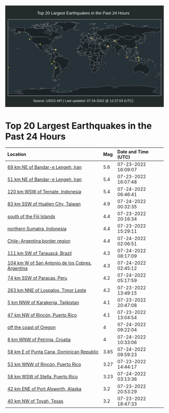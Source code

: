 ![Map](./map.png)

# Top 20 Largest Earthquakes in the Past 24 Hours

| Location | Mag | Date and Time (UTC) |
|:---|:---|:---|
| [69 km NE of Bandar-e Lengeh, Iran](https://earthquake.usgs.gov/earthquakes/eventpage/us7000hszl) | 5.6 | 07-23-2022 16:09:07 |
| [51 km NE of Bandar-e Lengeh, Iran](https://earthquake.usgs.gov/earthquakes/eventpage/us7000hszk) | 5.4 | 07-23-2022 16:07:48 |
| [120 km WSW of Ternate, Indonesia](https://earthquake.usgs.gov/earthquakes/eventpage/us7000ht2x) | 5.4 | 07-24-2022 06:46:41 |
| [83 km SSW of Hualien City, Taiwan](https://earthquake.usgs.gov/earthquakes/eventpage/us7000ht1r) | 4.9 | 07-24-2022 00:32:35 |
| [south of the Fiji Islands](https://earthquake.usgs.gov/earthquakes/eventpage/us7000ht0q) | 4.4 | 07-23-2022 20:16:34 |
| [northern Sumatra, Indonesia](https://earthquake.usgs.gov/earthquakes/eventpage/us7000hszc) | 4.4 | 07-23-2022 15:29:11 |
| [Chile-Argentina border region](https://earthquake.usgs.gov/earthquakes/eventpage/us7000ht1v) | 4.4 | 07-24-2022 02:06:51 |
| [111 km SW of Tarauacá, Brazil](https://earthquake.usgs.gov/earthquakes/eventpage/us7000ht3w) | 4.3 | 07-24-2022 08:17:09 |
| [104 km W of San Antonio de los Cobres, Argentina](https://earthquake.usgs.gov/earthquakes/eventpage/us7000ht20) | 4.3 | 07-24-2022 02:45:12 |
| [74 km SSW of Paracas, Peru](https://earthquake.usgs.gov/earthquakes/eventpage/us7000ht2l) | 4.2 | 07-24-2022 05:17:59 |
| [263 km NNE of Lospalos, Timor Leste](https://earthquake.usgs.gov/earthquakes/eventpage/us7000hsz2) | 4.2 | 07-23-2022 13:49:15 |
| [5 km NNW of Karakenja, Tajikistan](https://earthquake.usgs.gov/earthquakes/eventpage/us7000ht0u) | 4.1 | 07-23-2022 20:47:08 |
| [47 km NW of Rincón, Puerto Rico](https://earthquake.usgs.gov/earthquakes/eventpage/pr2022204005) | 4.1 | 07-23-2022 13:04:54 |
| [off the coast of Oregon](https://earthquake.usgs.gov/earthquakes/eventpage/us7000ht45) | 4 | 07-24-2022 09:22:04 |
| [8 km WNW of Petrinja, Croatia](https://earthquake.usgs.gov/earthquakes/eventpage/us7000ht4d) | 4 | 07-24-2022 10:33:06 |
| [58 km E of Punta Cana, Dominican Republic](https://earthquake.usgs.gov/earthquakes/eventpage/pr2022205001) | 3.85 | 07-24-2022 09:59:23 |
| [53 km WNW of Rincón, Puerto Rico](https://earthquake.usgs.gov/earthquakes/eventpage/pr71360838) | 3.27 | 07-23-2022 14:44:17 |
| [58 km WSW of Stella, Puerto Rico](https://earthquake.usgs.gov/earthquakes/eventpage/pr2022205000) | 3.23 | 07-24-2022 03:13:36 |
| [42 km ENE of Port Alsworth, Alaska](https://earthquake.usgs.gov/earthquakes/eventpage/us7000ht0v) | 3.2 | 07-23-2022 20:53:29 |
| [40 km NW of Toyah, Texas](https://earthquake.usgs.gov/earthquakes/eventpage/us7000ht08) | 3.2 | 07-23-2022 18:47:33 |
